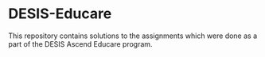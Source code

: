 # DESIS-Educare

This repository contains solutions to the assignments which were done as a part of the DESIS Ascend Educare program.
